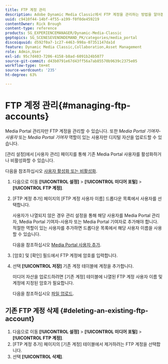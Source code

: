 ```yaml
---
title: FTP 계정 관리
description: Adobe Dynamic Media Classic에서 FTP 계정을 관리하는 방법을 알아봅니다.
uuid: c9410f44-14bf-4f55-a199-f0f0de459219
contentOwner: Rick Brough
content-type: reference
products: SG_EXPERIENCEMANAGER/Dynamic-Media-Classic
geptopics: SG_SCENESEVENONDEMAND_PK/categories/media_portal
discoiquuid: d592f0a7-1c27-4463-998a-07351147da1d
feature: Dynamic Media Classic,Collaboration,Asset Management
role: Admin,User
exl-id: 95c7d403-7206-4158-b8ad-6091b24b5077
source-git-commit: d43b0791e67d43ff56a7ab85570b9639c2375e05
workflow-type: tm+mt
source-wordcount: '235'
ht-degree: 63%

---
```


# FTP 계정 관리{#managing-ftp-accounts}

Media Portal 관리자만 FTP 계정을 관리할 수 있습니다. 또한 *Media Portal 기여자-사용자* 또는 *Media Portal 기여자* 역할이 있는 사용자만 디지털 자산을 업로드할 수 있습니다.

[관리 설정]에서 [사용자 관리] 페이지를 통해 기존 Media Portal 사용자를 활성화하거나 비활성화할 수 있습니다.

다음을 참조하십시오 [사용자 활성화 또는 비활성화](administration-setup.md#activating_or_deactivating_users).

1. 다음으로 이동 **[!UICONTROL 설정]** > **[!UICONTROL 미디어 포털]** > **[!UICONTROL FTP 계정]**.
1. [FTP 계정 추가] 페이지의 [FTP 계정 사용자 이름] 드롭다운 목록에서 사용자를 선택합니다.

   사용자가 나열되지 않은 경우 관리 설정을 통해 해당 사용자를 Media Portal 관리자, Media Portal 기여자-사용자 또는 Media Portal 기여자로 추가해야 합니다. 적절한 역할이 있는 사용자를 추가하면 드롭다운 목록에서 해당 사용자 이름을 사용할 수 있습니다.

   다음을 참조하십시오 [Media Portal 사용자 추가](adding-media-portal-users.md#adding_a_media_portal_user).

1. [암호] 및 [확인] 필드에서 FTP 계정에 암호를 입력합니다.
1. 선택 **[!UICONTROL 저장]** 기존 계정 테이블에 계정을 추가합니다.

   미디어 자산을 업로드하려면 [기존 계정] 테이블에 나열된 FTP 계정 사용자 이름 및 계정에 지정된 암호가 필요합니다.

   다음을 참조하십시오 [파일 업로드](uploading-files.md#uploading_files).

## 기존 FTP 계정 삭제 {#deleting-an-existing-ftp-account}

1. 다음으로 이동 **[!UICONTROL 설정]** > **[!UICONTROL 미디어 포털]** > **[!UICONTROL FTP 계정]**.
1. [FTP 계정 추가] 페이지의 [기존 계정] 테이블에서 제거하려는 FTP 계정을 선택합니다.
1. 선택 **[!UICONTROL 삭제]**.
